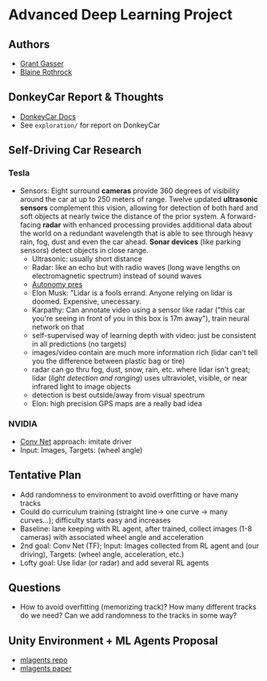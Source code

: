 # Advanced Deep Learning Project

## Authors
* [Grant Gasser](https://www.linkedin.com/in/grantgasser/)
* [Blaine Rothrock](https://www.linkedin.com/in/brothrock/)

## DonkeyCar Report & Thoughts
* [DonkeyCar Docs](https://docs.donkeycar.com/)
* See `exploration/` for report on DonkeyCar

## Self-Driving Car Research
### Tesla
* Sensors:
Eight surround **cameras** provide 360 degrees of visibility around the car at up to 250 meters of range. Twelve updated **ultrasonic sensors** complement this vision, allowing for detection of both hard and soft objects at nearly twice the distance of the prior system. A forward-facing **radar** with enhanced processing provides additional data about the world on a redundant wavelength that is able to see through heavy rain, fog, dust and even the car ahead. **Sonar devices** (like parking sensors) detect objects in close range.
  - Ultrasonic: usually short distance
  - Radar: like an echo but with radio waves (long wave lengths on electromagnetic spectrum) instead of sound waves
  - [Autonomy pres](https://www.youtube.com/watch?v=HM23sjhtk4Q)
  - Elon Musk: "Lidar is a fools errand. Anyone relying on lidar is doomed. Expensive, unecessary.
  - Karpathy: Can annotate video using a sensor like radar ("this car you're seeing in front of you in this box is 17m away"), train neural network on that
  - self-supervised way of learning depth with video: just be consistent in all predictions (no targets)
  - images/video contain are much more information rich (lidar can't tell you the difference between plastic bag or tire)
  - radar can go thru fog, dust, snow, rain, etc. where lidar isn't great; lidar (_light detection and ranging_) uses ultraviolet, visible, or near infrared light to image objects
  - detection is best outside/away from visual spectrum
  - Elon: high precision GPS maps are a really bad idea
  
### NVIDIA
* [Conv Net](https://devblogs.nvidia.com/deep-learning-self-driving-cars/) approach: imitate driver
* Input: Images, Targets: (wheel angle)

## Tentative Plan
* Add randomness to environment to avoid overfitting or have many tracks
* Could do curriculum training (straight line-> one curve -> many curves...); difficulty starts easy and increases
* Baseline: lane keeping with RL agent, after trained, collect images (1-8 cameras) with associated wheel angle and acceleration
* 2nd goal: Conv Net (TF); Input: Images collected from RL agent and (our driving), Targets: (wheel angle, acceleration, etc.)
* Lofty goal: Use lidar (or radar) and add several RL agents 

## Questions 
* How to avoid overfitting (memorizing track)? How many different tracks do we need? Can we add randomness to the tracks in some way?

## Unity Environment + ML Agents Proposal
* [mlagents repo](https://github.com/Unity-Technologies/ml-agents)
* [mlagents paper](https://arxiv.org/pdf/1809.02627.pdf)

